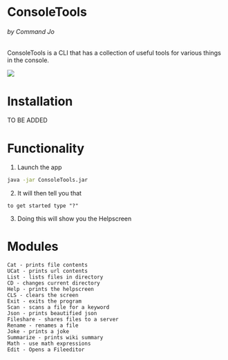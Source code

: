 # ConsoleTools
###### by Command Jo

ConsoleTools is a CLI that has a collection of useful tools
for various things in the console.

![](https://i.imgur.com/4lVjrRF.png)

# Installation
TO BE ADDED


# Functionality
1. Launch the app
```bash
java -jar ConsoleTools.jar
```
2. It will then tell you that
```text
to get started type "?"
```
3. Doing this will show you the Helpscreen


# Modules
    Cat - prints file contents
    UCat - prints url contents
    List - lists files in directory
    CD - changes current directory
    Help - prints the helpscreen
    CLS - clears the screen
    Exit - exits the program
    Scan - scans a file for a keyword
    Json - prints beautified json
    Fileshare - shares files to a server
    Rename - renames a file
    Joke - prints a joke
    Summarize - prints wiki summary
    Math - use math expressions
    Edit - Opens a Fileeditor
